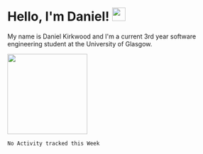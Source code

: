 # Hello, I'm Daniel! <img src="https://raw.githubusercontent.com/MartinHeinz/MartinHeinz/master/wave.gif" width="30px">

My name is Daniel Kirkwood and I'm a current 3rd year software engineering student at the University of Glasgow.


<img height="180em" src="https://github-readme-stats.vercel.app/api?username=DanielKirkwood&show_icons=true&hide_border=true&&count_private=true&include_all_commits=true" />

<!--START_SECTION:waka-->
```text
No Activity tracked this Week
```
<!--END_SECTION:waka-->
